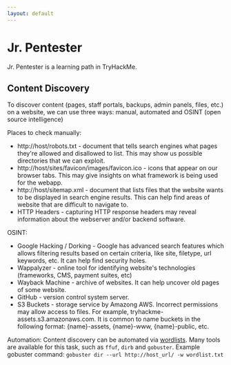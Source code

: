 ```yaml
---
layout: default
---
```


# Jr. Pentester

Jr. Pentester is a learning path in TryHackMe. 

## Content Discovery

To discover content (pages, staff portals, backups, admin panels, files, etc.) on a website, we can use three ways: manual, automated and OSINT (open source intelligence)

Places to check manually:
* http://host/robots.txt - document that tells search engines what pages they're allowed and disallowed to list. This may show us possible directories that we can exploit.
* http://host/sites/favicon/images/favicon.ico - icons that appear on our browser tabs. This may give insights on what framework is being used for the webapp.
* http://host/sitemap.xml - document that lists files that the website wants to be displayed in search engine results. This can help find areas of website that are difficult to navigate to.
* HTTP Headers - capturing HTTP response headers may reveal information about the webserver and/or backend software.

OSINT:
* Google Hacking / Dorking - Google has advanced search features which allows filtering results based on certain criteria, like site, filetype, url keywords, etc. It can help find security holes.
* Wappalyzer - online tool for identifying website's technologies (frameworks, CMS, payment suites, etc)
* Wayback Machine - archive of websites. It can help uncover old pages of some website.
* GitHub - version control system server.
* S3 Buckets - storage service by Amazong AWS. Incorrect permissions may allow access to files. For example, tryhackme-assets.s3.amazonaws.com. It is common to name buckets in the following format: {name}-assets, {name}-www, {name}-public, etc.

Automation:
Content discovery can be automated via [wordlists](https://github.com/danielmiessler/SecLists). Many tools are available for this task, such as `ffuf`, `dirb` and `gobuster`.
Example gobuster command: `gobuster dir --url http://host_url/ -w wordlist.txt`

